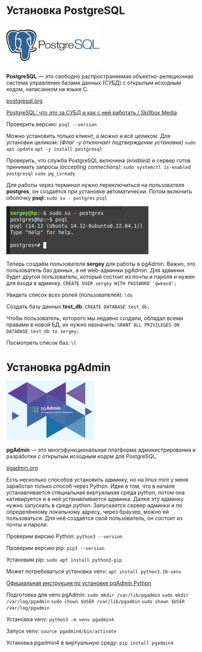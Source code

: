 # Установка PostgreSQL

<img src="_img_install_PostgreSQL/002.png" title="" alt="002.png" width="247">

**PostgreSQL** — это свободно распространяемая объектно-реляционная система управления базами данных (СУБД) с открытым исходным кодом, написанном на языке C.

[postgresql.org](https://www.postgresql.org/)

[PostgreSQL: что это за СУБД и как с ней работать / Skillbox Media](https://skillbox.ru/media/code/postgresql-vsye-chto-nuzhno-znat-dlya-bystrogo-starta/)

Проверить версию:
`psql --version`

Можно установить только клиент, а можно и всё целиком. Для установки целиком:
*(Флаг -y отключает подтверждение установки)*
`sudo apt update`
`apt -y install postgresql`

Проверить, что служба PostgreSQL включена *(enabled)* и сервер готов принимать запросы *(accepting connections)*:
`sudo systemctl is-enabled postgresql`
`sudo pg_isready`

Для работы через терминал нужно переключиться на пользователя **postgres**, он создаётся при установке автоматически. Потом включить оболочку **psql**:
`sudo su - postgres`
`psql`

![001.png](_img_install_PostgreSQL/001.png)

Теперь создаём пользователя **sergey** для работы в pgAdmin. Важно, это пользователь баз данных, а не web-админки pgAdmin. Для админки будет другой пользователь, который состоит из почты и пароля и нужен для входа в админку. 
`CREATE USER sergey WITH PASSWORD 'qweasd';`

Увидеть список всех ролей (пользователей):
`\du`

Создать базу данных **test_db**:
`CREATE DATABASE test_db;`

Чтобы пользователь, которого мы недавно создали, обладал всеми правами в новой БД, их нужно назначить:
`GRANT ALL PRIVILEGES ON DATABASE test_db to sergey;`

Посмотреть список баз:
`\l`

# Установка pgAdmin

<img title="" src="_img_install_PostgreSQL/003.png" alt="003.png" width="233">

**pgAdmin** — это многофункциональная платформа администрирования и разработки с открытым исходным кодом для PostgreSQL.

[pgadmin.org](https://www.pgadmin.org/)

Есть несколько способов установить админку, но на linux mint у меня заработал только способ через Python. Идея в том, что в начале устанавливается специальная виртуальная среда python, потом она кативируется и в неё устанавливается админка. Далее эту админку нужно запускать в среде python. Запускается сервер админки и по определённому локальному адресу, через браузер, можно ей пользоваться. Для неё создаётся свой пользователь, он состоит из почты и пароля.

Проверим вирсию Python:
`python3 --version`

Проверим версию pip:
`pip3 --version`

Установим pip:
`sudo apt install python3-pip`

Может потребоваться установка venv:
`apt install python3.10-venv`

[Официальная инструкция по установке pgAdmin Python](https://www.pgadmin.org/download/pgadmin-4-python/)

Подготовка для venv pgAdmin:
`sudo mkdir /var/lib/pgadmin`
`sudo mkdir /var/log/pgadmin`
`sudo chown $USER /var/lib/pgadmin`
`sudo chown $USER /var/log/pgadmin`

Установка venv:
`python3 -m venv pgadmin4`

Запуск venv:
`source pgadmin4/bin/activate`

Установка pgadmin4 в виртуальную среду:
`pip install pgadmin4`


